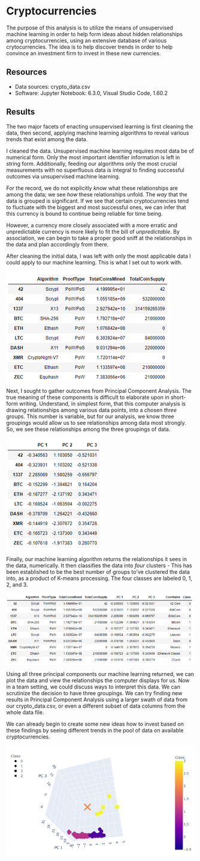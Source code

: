 # Cryptocurrencies

The purpose of this analysis is to utilize the means of unsupervised machine learning in order to help form ideas about hidden relationships among cryptocurrencies, using an extensive database of various crytocurrencies. The idea is to help discover trends in order to help convince an investment firm to invest in these new currencies.

## Resources
- Data sources: crypto_data.csv
- Software: Jupyter Notebook: 6.3.0, Visual Studio Code, 1.60.2

## Results
The two major facets of enacting unsupervised learning is first cleaning the data, then second, applying machine learning algorithms to reveal various trends that exist among the data.

I cleaned the data. Unsupervised machine learning requires most data be of numerical form. Only the most important identifier information is left in string form. Additionally, feeding our algorithms only the most crucial measurements with no superfluous data is integral to finding successful outcomes via unsupervised machine learning.

For the record, we do not explicitly *know* what these relationships are among the data; we see *how* these relationships unfold. The *way* that the data is grouped is significant. If we see that certain cryptocurrencies tend to fluctuate with the biggest and most successful ones, we can infer that this currency is bound to continue being reliable for time being. 

However, a currency more closely associated with a more erratic and unpredictable currency is more likely to fit the bill of *unpredictable*. By association, we can begin to take a proper good sniff at the relationships in the data and plan accordingly from there.

After cleaning the initial data, I was left with only the most applicable data I could apply to our machine learning. This is what I set out to work with.

![Cryptocurrenies Data Cleaned](Resources/crypto_data_cleaned.png)

Next, I sought to gather outcomes from Principal Component Analysis. The true meaning of these components is difficult to elaborate upon in short-form writing. Understand, in simplest form, that this computer analysis is drawing relationships among various data points, into a chosen *three* groups. This number is variable, but for our analysis, we know three groupings would allow us to see relationships among data most strongly. So, we see these relationships among the three groupings of data.

![Principal Component Analysis](Resources/pca_analysis.png)

Finally, our machine learning algorithm returns the relationships it sees in the data, numerically. It then classifies the data into *four* clusters - This has been established to be the best number of groups to've clustered the data into, as a product of K-means processing. The four classes are labeled 0, 1, 2, and 3.

![Clustered DataFrame](Resources/clustered_dataframe.png)

Using all three principal components our machine learning returned, we can plot the data and view the relationships the computer displays for us. Now in a team setting, we could discuss ways to interpret this data. We can scrutinize the decision to have three groupings. We can try finding new results in Principal Component Analysis using a larger swath of data from our crypto_data.csv, or even a different subset of data columns from the whole data file. 

We can already begin to create some new ideas how to invest based on these findings by seeing different trends in the pool of data on available cryptocurrencies.

![Clustered DataFrame](Resources/visualizing_clustered.png)
